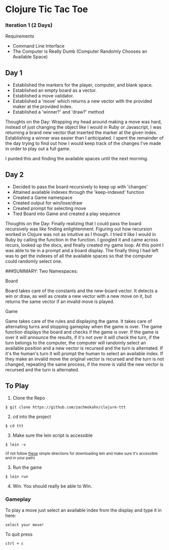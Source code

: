 # Clojure Tic Tac Toe

### Iteration 1 (2 Days)

Requirements
  * Command Line Interface
  * The Computer is Really Dumb (Computer Randomly Chooses an Available Space)

## Day 1

* Established the markers for the player, computer, and blank space.
* Established an empty board as a vector.
* Established a move validator.
* Established a 'move' which returns a new vector with the provided maker at the
  provided index.
* Established a 'winner?' and 'draw?' method

Thoughts on the Day:
Wrapping my head around making a move was hard, instead of just changing the
object like I would in Ruby or Javascript, I was returning a brand
new vector that inserted the marker at the given index. Establishing a winner
was easier than I anticipated. I spent the remainder of the day trying to find 
out how I would keep track of the changes I've made in order to play out a 
full game.

I punted this and finding the available spaces until the next morning.


## Day 2

* Decided to pass the board recursively to keep up with 'changes'
* Attained available indexes through the 'keep-indexed' function
* Created a Game namespace
* Created output for win/lose/draw
* Created prompt for selecting move
* Tied Board into Game and created a play sequence

Thoughts on the Day:
Finally realizing that I could pass the board recursively was like finding
enlightenment. Figuring out how recursion worked in Clojure was not as intuitive
as I though. I tried it like I would in Ruby by calling the function in the
function. I googled it and came across recurs, looked up the docs, and finally
created my game loop. At this point I was able to tie in a prompt and a board
display. The finally thing I had left was to get the indexes of all the
available spaces so that the computer could randomly select one.


###SUMMARY:
Two Namespaces:

Board

Board takes care of the constants and the new-board vector. It detects a win or
draw, as well as create a new vector with a new move on it, but returns the same
vector if an invalid move is played.

Game

Game takes care of the rules and displaying the game. It takes care of
alternating turns and stopping gameplay when the game is over. The game function
displays the board and checks if the game is over. If the game is over it will
announce the results, if it's not over it will check the turn, if the turn
belongs to the computer, the computer will randomly select an available position
and a new vector is recursed and the turn is alternated. If it's the human's turn
it will prompt the human to select an available index. If they make an invalid
move the original vector is recursed and the turn is not changed, repeating the
same process, if the move is valid the new vector is recursed and the turn is
alternated.


## To Play

1. Clone the Repo
```
$ git clone https://github.com/zachmokahn/clojure-ttt
```

2. cd into the project
```
$ cd ttt
```

3. Make sure the lein script is accessible
```
$ lein -v
```

<sup>(If not follow [these](http://blog.zacharyjdavy.com/getting-started-with-clojure/#installingclojure) simple directions for downloading lein and make sure it's accessible and in your path)</sup>

3. Run the game
```
$ lein run
```

4. Win. You should really be able to Win.

### Gameplay

To play a move just select an available index from the display and type it in
here:
```
select your move!
```

To quit press
```
ctrl + c
```

